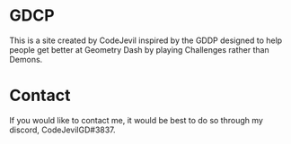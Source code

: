 # GDCP
This is a site created by CodeJevil inspired by the GDDP designed to help people get better at Geometry Dash by playing Challenges rather than Demons.

# Contact
If you would like to contact me, it would be best to do so through my discord, CodeJevilGD#3837.
